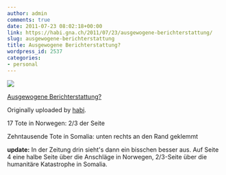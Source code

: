 ```yaml
---
author: admin
comments: true
date: 2011-07-23 08:02:18+00:00
link: https://habi.gna.ch/2011/07/23/ausgewogene-berichterstattung/
slug: ausgewogene-berichterstattung
title: Ausgewogene Berichterstattung?
wordpress_id: 2537
categories:
- personal
---
```



 [![](http://farm7.static.flickr.com/6011/5965922827_5bbb1aa991_m.jpg)](http://www.flickr.com/photos/habi/5965922827/)
   

 
  [Ausgewogene Berichterstattung?](http://www.flickr.com/photos/habi/5965922827/)
    

  Originally uploaded by [habi](http://www.flickr.com/photos/habi/).
 



17 Tote in Norwegen: 2/3 der Seite  

Zehntausende Tote in Somalia: unten rechts an den Rand geklemmt
  


**update:** In der Zeitung drin sieht's dann ein bisschen besser aus. Auf Seite 4 eine halbe Seite über die Anschläge in Norwegen, 2/3-Seite über die humanitäre Katastrophe in Somalia. 
